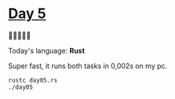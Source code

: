# [Day 5](https://adventofcode.com/2023/day/5) 
:gift::gift::gift::gift::gift:

Today's language: **Rust**

Super fast, it runs both tasks in 0,002s on my pc.

<!-- very efficient -->

```shell
rustc day05.rs
./day05
```

